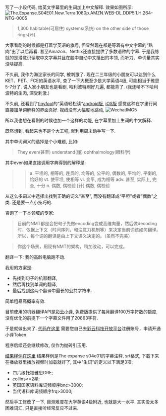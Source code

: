 <!--
.. title: 英文字幕加单词注释
.. slug: english_subtitles_with_chinese_annotations
.. date: 2019-12-23 10:00 UTC+08:00
.. tags: 
.. category: 
.. link:
.. description:
.. type: text
-->

写了一小段代码, 给英文字幕里的生词加上中文解释. 效果如图所示:
![The.Expanse.S04E01.New.Terra.1080p.AMZN.WEB-DL.DDP5.1.H.264-NTG-0005](https://i.loli.net/2019/12/23/Dfg8w9snSizWhMk.png)

> 1,300 habitable(可居住) systems(系统) on the other side of those rings(环).

<!-- TEASER_END -->

大家看剧的时候都是打着学英语的旗号, 但显然现在都是等着有中文字幕的“熟肉”出了以后再看. 甚至Amazon、Netflix还直接提供了多数语种的字幕. 于是我练就的是潜意识读取中文字幕并且在脑中自动中文播出的本领, 而听力、单词量其实没啥提高.

不久前, 我作为海淀家长的同学, 被刺激了. 现在二三年级的小朋友可以达到什么KET、PET、FCE的英语水平, 查了一下大概至少是大学英语4级, 可能相当于雅思5-7分了. 说人家小朋友也是看剧, 哈利波特刷好几遍, 都能背了. (我还啃不下哈利波特的生肉, 深受刺激.)  

不久前, 还看到了[tinyfool](https://twitter.com/tinyfool)的“英语轻松读”[android版](https://tiny4.org/enreaderapk.apk), [iOS版](https://apps.apple.com/cn/app/%E8%8B%B1%E8%AF%AD%E8%BD%BB%E6%9D%BE%E8%AF%BB/id1471605122) 感觉这种在字里行间直接加单词解释的界面真好. 视线没有大幅度地跳动, 
![WechatIMG5](https://i.loli.net/2019/12/23/PIm5woSckXNvtUE.png)

所以我也想在看剧的时候也加一个这样的功能, 在字幕里加上生词的中文解释.

既然想到, 看起来也不是个大工程, 就利用周末动手写一下. 

其中单词词义的选择是个小难题, 比如:
>They even(甚至) understand(懂) ophthalmology(眼科学)

其中even如果直接调用字典得到的解释是:
>>a. 平坦的, 相等的, 连贯的, 均等的, 公平的, 偶数的, 平均的, 平衡的, 恰好的
vt. 使平坦, 使相等
vi. 变平, 成为相等
adv. 甚至, 实际上, 完全, 十分
n. 偶数, 偶校验
[计] 偶数, 偶校验

从这么多词义中选择出找到正确的词义“甚至”, 而没有翻译成“平坦”或者“偶数”之类. 还是要一点小技巧的. 

咨询了一下本领域的专家:
>目前的NMT都是会把句子先做encoding变成高维向量，然后做decoding时，依据上下文（时间序列，和注意力机制等）来决定当前词该如何翻译。所以，每个词的翻译是由上下文语义决定的。（虽然不完美）

>你这个场景，用现有NMT的架构，稍加改动，可以完成。

翻译一下: 我的高龄电脑跑不动.

我用的方案是:

* 先找到句子的机器翻译, 
* 然后再找到单词的翻译, 
* 最后找到这两个翻译中最长的公共字符串. 

简单粗暴高概率有效.

目前使用的机器翻译API是[彩云小译](https://open.caiyunapp.com/%E4%BA%94%E5%88%86%E9%92%9F%E5%AD%A6%E4%BC%9A%E5%BD%A9%E4%BA%91%E5%B0%8F%E8%AF%91_API), 免费版提供了每月翻译100万字符数的额度, 没有优化的前提下一个字幕文件用了20863字符.

于是就做出来了. 
[代码在这里](https://github.com/goldengrape/Partial-English-Subtitle-Translation)
需要您自己去[彩云科技开放平台](https://dashboard.caiyunapp.com/user/sign_in/)注册账号，申请开通小译Token.

程序后续还会继续修改, 仅作为抛砖引玉用. 

[结果样例在这里](https://raw.githubusercontent.com/goldengrape/Partial-English-Subtitle-Translation/master/result/The.Expanse.S04E01.New.Terra.%E5%8D%95%E8%AF%8D%E7%BF%BB%E8%AF%91.srt)
结果样例是The expanse s04e01的字幕注释, srt格式, 下载下来在播放器里播放视频时加载就好了, 其中"生词"的定义以下满足3项: 

* 四六级托福雅思GRE; 
* collins<=2星;
* 英国国家语料库词频顺序bnc>3000; 
* 当代语料库词频顺序frq>3000;

然后手工修改了一下, 目测难度在大学英语4级附近, 也就是大一水平. 其实没太多困难词汇, 只是直接听经常反应不过来. 

